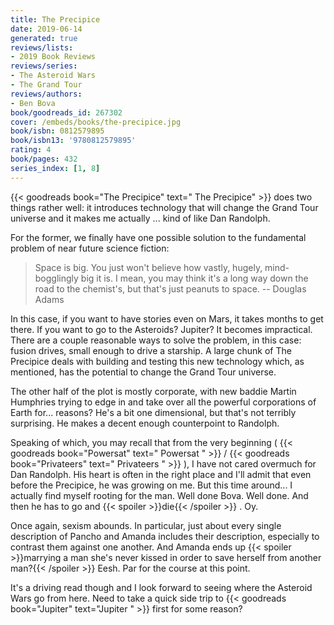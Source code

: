 ```yaml
---
title: The Precipice
date: 2019-06-14
generated: true
reviews/lists:
- 2019 Book Reviews
reviews/series:
- The Asteroid Wars
- The Grand Tour
reviews/authors:
- Ben Bova
book/goodreads_id: 267302
cover: /embeds/books/the-precipice.jpg
book/isbn: 0812579895
book/isbn13: '9780812579895'
rating: 4
book/pages: 432
series_index: [1, 8]
---
```

{{< goodreads book="The Precipice" text=" The Precipice" >}} does two things rather well: it introduces technology that will change the Grand Tour universe and it makes me actually ... kind of like Dan Randolph.

For the former, we finally have one possible solution to the fundamental problem of near future science fiction:

<!--more-->

>  Space is big. You just won't believe how vastly, hugely, mind-bogglingly big it is. I mean, you may think it's a long way down the road to the chemist's, but that's just peanuts to space. -- Douglas Adams

In this case, if you want to have stories even on Mars, it takes months to get there. If you want to go to the Asteroids? Jupiter? It becomes impractical. There are a couple reasonable ways to solve the problem, in this case: fusion drives, small enough to drive a starship. A large chunk of The Precipice deals with building and testing this new technology which, as mentioned, has the potential to change the Grand Tour universe.

The other half of the plot is mostly corporate, with new baddie Martin Humphries trying to edge in and take over all the powerful corporations of Earth for... reasons? He's a bit one dimensional, but that's not terribly surprising. He makes a decent enough counterpoint to Randolph.

Speaking of which, you may recall that from the very beginning ( {{< goodreads book="Powersat" text=" Powersat " >}} / {{< goodreads book="Privateers" text=" Privateers " >}} ), I have not cared overmuch for Dan Randolph. His heart is often in the right place and I'll admit that even before the Precipice, he was growing on me. But this time around... I actually find myself rooting for the man. Well done Bova. Well done. And then he has to go and  {{< spoiler >}}die{{< /spoiler >}}  . Oy.

Once again, sexism abounds. In particular, just about every single description of Pancho and Amanda includes their description, especially to contrast them against one another. And Amanda ends up  {{< spoiler >}}marrying a man she's never kissed in order to save herself from another man?{{< /spoiler >}} Eesh. Par for the course at this point.

It's a driving read though and I look forward to seeing where the Asteroid Wars go from here. Need to take a quick side trip to {{< goodreads book="Jupiter" text="Jupiter " >}} first for some reason?